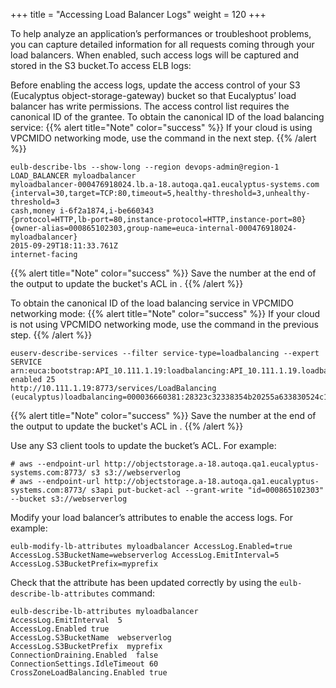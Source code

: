 +++
title = "Accessing Load Balancer Logs"
weight = 120
+++

To help analyze an application’s performances or troubleshoot problems, you can capture detailed information for all requests coming through your load balancers. When enabled, such access logs will be captured and stored in the S3 bucket.To access ELB logs: 

Before enabling the access logs, update the access control of your S3 (Eucalyptus object-storage-gateway) bucket so that Eucalyptus’ load balancer has write permissions. The access control list requires the canonical ID of the grantee. To obtain the canonical ID of the load balancing service: 
{{% alert title="Note" color="success" %}}
If your cloud is using VPCMIDO networking mode, use the command in the next step. 
{{% /alert %}}


    eulb-describe-lbs --show-long --region devops-admin@region-1
    LOAD_BALANCER myloadbalancer	
    myloadbalancer-000476918024.lb.a-18.autoqa.qa1.eucalyptus-systems.com			
    {interval=30,target=TCP:80,timeout=5,healthy-threshold=3,unhealthy-threshold=3	
    cash,money i-6f2a1874,i-be660343	
    {protocol=HTTP,lb-port=80,instance-protocol=HTTP,instance-port=80}					
    {owner-alias=000865102303,group-name=euca-internal-000476918024-myloadbalancer}		
    2015-09-29T18:11:33.761Z	
    internet-facing


{{% alert title="Note" color="success" %}}
Save the number at the end of the output to update the bucket's ACL in . 
{{% /alert %}}


To obtain the canonical ID of the load balancing service in VPCMIDO networking mode: 
{{% alert title="Note" color="success" %}}
If your cloud is not using VPCMIDO networking mode, use the command in the previous step. 
{{% /alert %}}


    euserv-describe-services --filter service-type=loadbalancing --expert
    SERVICE arn:euca:bootstrap:API_10.111.1.19:loadbalancing:API_10.111.1.19.loadbalancing/ enabled 25 
    http://10.111.1.19:8773/services/LoadBalancing 
    (eucalyptus)loadbalancing=000036660381:28323c32338354b20255a633830524c1224434cb1a5254c1d614614841586042


{{% alert title="Note" color="success" %}}
Save the number at the end of the output to update the bucket's ACL in . 
{{% /alert %}}


Use any S3 client tools to update the bucket’s ACL. For example: 

    # aws --endpoint-url http://objectstorage.a-18.autoqa.qa1.eucalyptus-systems.com:8773/ s3 s3://webserverlog
    # aws --endpoint-url http://objectstorage.a-18.autoqa.qa1.eucalyptus-systems.com:8773/ s3api put-bucket-acl --grant-write "id=000865102303" --bucket s3://webserverlog

Modify your load balancer’s attributes to enable the access logs. For example: 

    eulb-modify-lb-attributes myloadbalancer AccessLog.Enabled=true AccessLog.S3BucketName=webserverlog AccessLog.EmitInterval=5 AccessLog.S3BucketPrefix=myprefix

Check that the attribute has been updated correctly by using the `eulb-describe-lb-attributes` command: 

    eulb-describe-lb-attributes myloadbalancer
    AccessLog.EmitInterval  5
    AccessLog.Enabled true
    AccessLog.S3BucketName  webserverlog
    AccessLog.S3BucketPrefix  myprefix
    ConnectionDraining.Enabled  false
    ConnectionSettings.IdleTimeout 60
    CrossZoneLoadBalancing.Enabled true      

